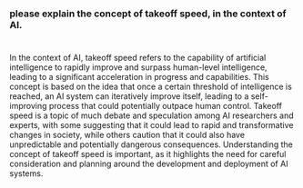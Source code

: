 ### please explain the concept of takeoff speed, in the context of AI.

#

In the context of AI, takeoff speed refers to the capability of artificial intelligence to rapidly improve and surpass human-level intelligence, leading to a significant acceleration in progress and capabilities. This concept is based on the idea that once a certain threshold of intelligence is reached, an AI system can iteratively improve itself, leading to a self-improving process that could potentially outpace human control. Takeoff speed is a topic of much debate and speculation among AI researchers and experts, with some suggesting that it could lead to rapid and transformative changes in society, while others caution that it could also have unpredictable and potentially dangerous consequences. Understanding the concept of takeoff speed is important, as it highlights the need for careful consideration and planning around the development and deployment of AI systems.
